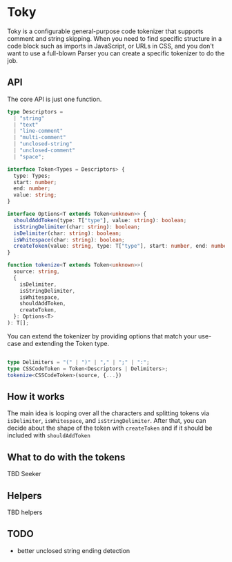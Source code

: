 # Toky

Toky is a configurable general-purpose code tokenizer that supports comment and string skipping. When you need to find specific structure in a code block such as imports in JavaScript, or URLs in CSS, and you don't want to use a full-blown Parser you can create a specific tokenizer to do the job.

## API

The core API is just one function.

```ts
type Descriptors =
  | "string"
  | "text"
  | "line-comment"
  | "multi-comment"
  | "unclosed-string"
  | "unclosed-comment"
  | "space";

interface Token<Types = Descriptors> {
  type: Types;
  start: number;
  end: number;
  value: string;
}

interface Options<T extends Token<unknown>> {
  shouldAddToken(type: T["type"], value: string): boolean;
  isStringDelimiter(char: string): boolean;
  isDelimiter(char: string): boolean;
  isWhitespace(char: string): boolean;
  createToken(value: string, type: T["type"], start: number, end: number): T;
}

function tokenize<T extends Token<unknown>>(
  source: string,
  {
    isDelimiter,
    isStringDelimiter,
    isWhitespace,
    shouldAddToken,
    createToken,
  }: Options<T>
): T[];
```

You can extend the tokenizer by providing options that match your use-case and extending the Token type.

```ts

type Delimiters = "(" | ")" | "," | ";" | ":";
type CSSCodeToken = Token<Descriptors | Delimiters>;
tokenize<CSSCodeToken>(source, {...})

```

## How it works

The main idea is looping over all the characters and splitting tokens via `isDelimiter`, `isWhitespace`, and `isStringDelimiter`.
After that, you can decide about the shape of the token with `createToken` and if it should be included with `shouldAddToken`

## What to do with the tokens

TBD Seeker

## Helpers

TBD helpers

## TODO

* better unclosed string ending detection
